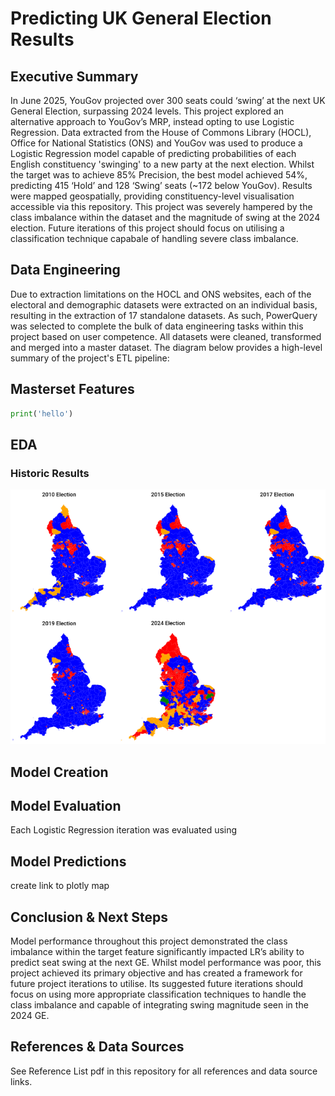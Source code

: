 # Predicting UK General Election Results

## Executive Summary
In June 2025, YouGov projected over 300 seats could ‘swing’ at the next UK General Election, surpassing 2024 levels. This project explored an alternative approach to YouGov’s MRP, instead opting to use Logistic Regression. Data extracted from the House of Commons Library (HOCL), Office for National Statistics (ONS) and YouGov was used to produce a Logistic Regression model capable of predicting probabilities of each English constituency 'swinging' to a new party at the next election. Whilst the target was to achieve 85% Precision, the best model achieved 54%, predicting 415 ‘Hold’ and 128 ‘Swing’ seats (~172 below YouGov). Results were mapped geospatially, providing constituency-level visualisation accessible via this repository. This project was severely hampered by the class imbalance within the dataset and the magnitude of swing at the 2024 election. Future iterations of this project should focus on utilising a classification technique capabale of handling severe class imbalance.




## Data Engineering
Due to extraction limitations on the HOCL and ONS websites, each of the electoral and demographic datasets were extracted on an individual basis, resulting in the extraction of 17 standalone datasets. As such, PowerQuery was selected to complete the bulk of data engineering tasks within this project based on user competence. All datasets were cleaned, transformed and merged into a master dataset. The diagram below provides a high-level summary of the project's ETL pipeline:
<br>


## Masterset Features






```python
print('hello')
```
## EDA
### Historic Results
![Historical General Election Results](screenshots/historic_elections_plot.PNG)
## Model Creation

## Model Evaluation
Each Logistic Regression iteration was evaluated using 



## Model Predictions
create link to plotly map

## Conclusion & Next Steps
Model performance throughout this project demonstrated the class imbalance within the target feature significantly impacted LR’s ability to predict seat swing at the next GE. Whilst model performance was poor, this project achieved its primary objective and has created a framework for future project iterations to utilise. Its suggested future iterations should focus on using more appropriate classification techniques to handle the class imbalance and capable of integrating swing magnitude seen in the 2024 GE. 

## References & Data Sources
See Reference List pdf in this repository for all references and data source links.
